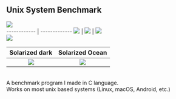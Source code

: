 ## Unix System Benchmark

<img src="https://img.shields.io/badge/c-%2300599C.svg?&style=for-the-badge&logo=c&logoColor=white">
<br>
------------ | -------------
<img src="https://img.shields.io/badge/Linux-FCC624?style=for-the-badge&logo=linux&logoColor=black"> | 
<img src="https://img.shields.io/badge/Arch_Linux-1793D1?style=for-the-badge&logo=arch-linux&logoColor=white"> | 
<img src="https://img.shields.io/badge/Android-3DDC84?style=for-the-badge&logo=android&logoColor=white">
<br>
<img src="https://img.shields.io/badge/Visual_Studio_Code-0078D4?style=for-the-badge&logo=visual%20studio%20code&logoColor=white" />



Solarized dark             |  Solarized Ocean
:-------------------------:|:-------------------------:
![](https://img.shields.io/badge/Linux-FCC624?style=for-the-badge&logo=linux&logoColor=black)  |  ![](https://img.shields.io/badge/Arch_Linux-1793D1?style=for-the-badge&logo=arch-linux&logoColor=white)




<br>
A benchmark program I made in C language.
<br>
Works on most unix based systems (Linux, macOS, Android, etc.)